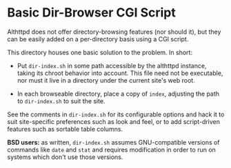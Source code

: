 # Basic Dir-Browser CGI Script

Althttpd does not offer directory-browsing features (nor should it),
but they can be easily added on a per-directory basis using a CGI
script.

This directory houses one basic solution to the problem. In short:

- Put `dir-index.sh` in some path accessible by the althttpd instance,
  taking its chroot behavior into account. This file need not be
  executable, nor must it live in a directory under the current site's
  web root.

- In each browseable directory, place a copy of `index`, adjusting the
  path to `dir-index.sh` to suit the site.

See the comments in `dir-index.sh` for its configurable options and
hack it to suit site-specific preferences such as look and feel, or to
add script-driven features such as sortable table columns.

**BSD users:** as written, `dir-index.sh` assumes GNU-compatible
versions of commands like `date` and `stat` and requires modification
in order to run on systems which don't use those versions.
